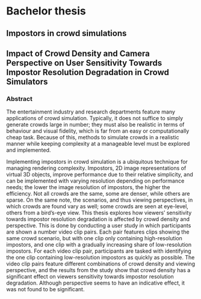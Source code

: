 # Bachelor thesis
## Impostors in crowd simulations

## Impact of Crowd Density and Camera Perspective on User Sensitivity Towards Impostor Resolution Degradation in Crowd Simulators

### Abstract
The entertainment industry and research departments feature many applications of crowd simulation. Typically, it does not suffice to simply generate crowds large in number; they must also be realistic in terms of behaviour and visual fidelity, which is far from an easy or computationally cheap task. Because of this, methods to simulate crowds in a realistic manner while keeping complexity at a manageable level must be explored and implemented.

Implementing impostors in crowd simulation is a ubiquitous technique for managing rendering complexity. Impostors, 2D image representations of virtual 3D objects, improve performance due to their relative simplicity, and can be implemented with varying resolution depending on performance needs; the lower the image resolution of impostors, the higher the efficiency. Not all crowds are the same, some are denser, while others are sparse. On the same note, the scenarios, and thus viewing perspectives, in which crowds are found vary as well; some crowds are seen at eye-level, others from a bird’s-eye view. This thesis explores how viewers’ sensitivity towards impostor resolution degradation is affected by crowd density and perspective. This is done by conducting a user study in which participants are shown a number video clip pairs. Each pair features clips showing the same crowd scenario, but with one clip only containing high-resolution impostors, and one clip with a gradually increasing share of low-resolution impostors. For each video clip pair, participants are tasked with identifying the one clip containing low-resolution impostors as quickly as possible. The video clip pairs feature different combinations of crowd density and viewing perspective, and the results from the study show that crowd density has a significant effect on viewers sensitivity towards impostor resolution degradation. Although perspective seems to have an indicative effect, it was not found to be significant.
